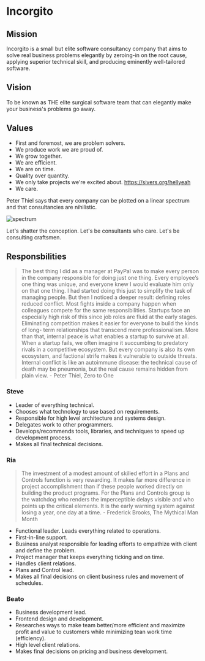 # Incorgito

## Mission 

Incorgito is a small but elite software consultancy company that aims to solve real business problems elegantly by zeroing-in on the root cause, applying superior technical skill, and producing eminently well-tailored software. 

## Vision 

To be known as THE elite surgical software team that can elegantly make your business's problems go away.

## Values
 * First and foremost, we are problem solvers.
 * We produce work we are proud of.
 * We grow together.
 * We are efficient. 
 * We are on time.
 * Quality over quantity.
 * We only take projects we're excited about. https://sivers.org/hellyeah
 * We care.
 
Peter Thiel says that every company can be plotted on a linear spectrum and that consultancies are nihilistic.

![spectrum](https://cloud.githubusercontent.com/assets/3739702/26032384/d926713a-38c4-11e7-9816-b75f923ae4f1.png)

Let's shatter the conception. Let's be consultants who care. Let's be consulting craftsmen.

## Responsbilities 

>The best thing I did as a manager at PayPal was to make every person in the company responsible for doing just one thing. Every employee’s one thing was unique, and everyone knew I would evaluate him only on that one thing. I had started doing this just to simplify the task of managing people. But then I noticed a deeper result: defining roles reduced conflict. Most fights inside a company happen when colleagues compete for the same responsibilities. Startups face an especially high risk of this since job roles are fluid at the early stages. Eliminating competition makes it easier for everyone to build the kinds of long- term relationships that transcend mere professionalism. More than that, internal peace is what enables a startup to survive at all. When a startup fails, we often imagine it succumbing to predatory rivals in a competitive ecosystem. But every company is also its own ecosystem, and factional strife makes it vulnerable to outside threats. Internal conflict is like an autoimmune disease: the technical cause of death may be pneumonia, but the real cause remains hidden from plain view. - Peter Thiel, Zero to One

### Steve

* Leader of everything technical. 
* Chooses what technology to use based on requirements. 
* Responsible for high level architecture and systems design. 
* Delegates work to other programmers.
* Develops/recommends tools, libraries, and techniques to speed up development process.
* Makes all final technical decisions.

### Ria

> The investment of a modest amount of skilled effort in a Plans and Controls function is very rewarding. It makes far more difference in project accomplishment than if these people worked directly on building the product programs. For the Plans and Controls group is the watchdog who renders the imperceptible delays visible and who points up the critical elements. It is the early warning system against losing a year, one day at a time. - Frederick Brooks, The Mythical Man Month 

* Functional leader. Leads everything related to operations.
* First-in-line support.
* Business analyst responsible for leading efforts to empathize with client and define the problem.
* Project manager that keeps everything ticking and on time.
* Handles client relations.
* Plans and Control lead.
* Makes all final decisions on client business rules and movement of schedules.

### Beato

* Business development lead.
* Frontend design and development.
* Researches ways to make team better/more efficient and maximize profit and value to customers while minimizing tean work time (efficiency).
* High level client relations.
* Makes final decisions on pricing and business development.
